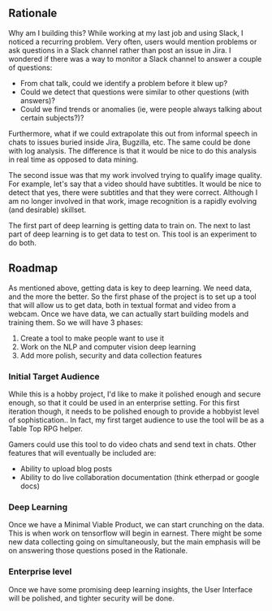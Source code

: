 ## Rationale

Why am I building this?  While working at my last job and using Slack, I noticed a recurring
problem.  Very often, users would mention problems or ask questions in a Slack channel rather than
post an issue in Jira.  I wondered if there was a way to monitor a Slack channel to answer a couple
of questions:

- From chat talk, could we identify a problem before it blew up?
- Could we detect that questions were similar to other questions (with answers)?
- Could we find trends or anomalies (ie, were people always talking about certain subjects?)?

Furthermore, what if we could extrapolate this out from informal speech in chats to issues buried
inside Jira, Bugzilla, etc.  The same could be done with log analysis.  The difference is that it
would be nice to do this analysis in real time as opposed to data mining.

The second issue was that my work involved trying to qualify image quality.  For example, let's say
that a video should have subtitles.  It would be nice to detect that yes, there were subtitles and
that they were correct.  Although I am no longer involved in that work, image recognition is a
rapidly evolving (and desirable) skillset.

The first part of deep learning is getting data to train on.  The next to last part of deep learning
is to get data to test on.  This tool is an experiment to do both.

## Roadmap

As mentioned above, getting data is key to deep learning.  We need data, and the more the better.
So the first phase of the project is to set up a tool that will allow us to get data, both in
textual format and video from a webcam.  Once we have data, we can actually start building models
and training them.  So we will have 3 phases:

1. Create a tool to make people want to use it
2. Work on the NLP and computer vision deep learning
3. Add more polish, security and data collection features

### Initial Target Audience

While this is a hobby project, I'd like to make it polished enough and secure enough, so that it
could be used in an enterprise setting.  For this first iteration though, it needs to be polished
enough to provide a hobbyist level of sophistication..  In fact, my first target audience to use the
tool will be as a Table Top RPG helper.

Gamers could use this tool to do video chats and send text in chats.  Other features that will
eventually be included are:

- Ability to upload blog posts
- Ability to do live collaboration documentation (think etherpad or google docs)

### Deep Learning

Once we have a Minimal Viable Product, we can start crunching on the data.  This is when work on
tensorflow will begin in earnest.  There might be some new data collecting going on simultaneously,
but the main emphasis will be on answering those questions posed in the Rationale.

### Enterprise level

Once we have some promising deep learning insights, the User Interface will be polished, and tighter
security will be done.  